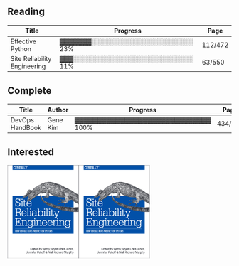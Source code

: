## Reading
| Title |Progress |Page |
|--|--|--|
| Effective Python |▓▓▓▓▓▓▓░░░░░░░░░░░░░░░░░░░░░░░ 23% |112/472 |
| Site Reliability Engineering |▓▓▓░░░░░░░░░░░░░░░░░░░░░░░░░░░ 11% |63/550 |

## Complete
| Title |Author |Progress |Page |
|--|--|--|--|
| DevOps HandBook |Gene Kim |▓▓▓▓▓▓▓▓▓▓▓▓▓▓▓▓▓▓▓▓▓▓▓▓▓▓▓▓▓▓ 100% |434/434 |

## Interested


<p align='left'><p align='left'><img src='cover_art/site_reliability_engineering.png' alt='Atomic Habits_cover' width='160'><img src='cover_art/site_reliability_engineering.png' alt='Atomic Habits_cover' width='160'></p>